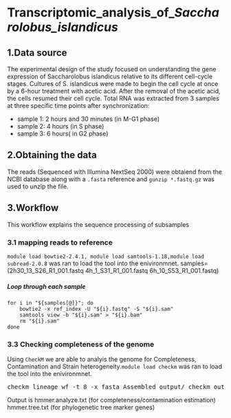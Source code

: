 # Transcriptomic_analysis_of_*Saccharolobus_islandicus*
## 1.Data source
The experimental design of the study focused on understanding the gene expression of Saccharolobus islandicus relative to its different cell-cycle stages.  Cultures of S. islandicus were made to begin the cell cycle at once by a 6-hour treatment with acetic acid. After the removal of the acetic acid, the cells resumed their cell cycle. Total RNA was extracted from 3 samples at three specific time points after synchronization:
- sample 1:  2 hours and 30 minutes (in M-G1 phase)
- sample 2: 4 hours (in S phase)
- sample 3: 6 hours( in G2 phase)
## 2.Obtaining the data
The reads (Sequenced with Illumina NextSeq 2000) were obtaiend from the NCBI database along with a ```.fasta``` reference and ```gunzip *.fastq.gz``` was used to unzip the file. 
## 3.Workflow
This workflow explains the sequence processing of subsamples
### 3.1 mapping reads to reference 
```module load bowtie2-2.4.1, module load samtools-1.18,module load subread-2.0.8```  was ran to load the tool into the enivironmnet.
samples=(2h30_13_S26_R1_001.fastq  4h_1_S31_R1_001.fastq  6h_10_S53_R1_001.fastq)

##### Loop through each sample
```
for i in "${samples[@]}"; do
    bowtie2 -x ref_index -U "${i}.fastq" -S "${i}.sam"
    samtools view -b "${i}.sam" > "${i}.bam"
    rm "${i}.sam"
done
```
### 3.3 Checking completeness of the genome
Using  ```CheckM``` we are able to analyis the genome for Completeness, Contamination and Strain heterogeneity.```module load checkm```  was ran to load the tool into the enivironmnet.
<pre>checkm lineage_wf -t 8 -x fasta Assembled_output/ checkm_output/</pre>
Output is  hmmer.analyze.txt (for completeness/contamination estimation)  hmmer.tree.txt (for phylogenetic tree marker genes)




